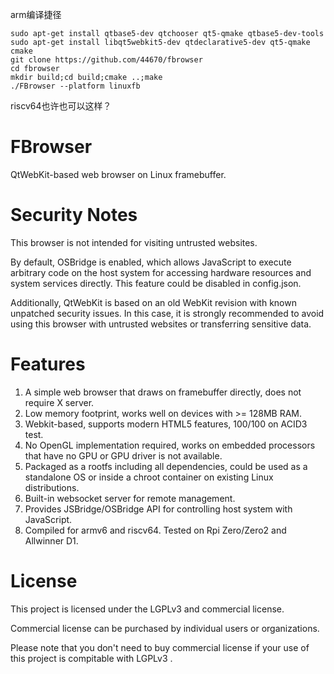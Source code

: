 arm编译捷径
```shell
sudo apt-get install qtbase5-dev qtchooser qt5-qmake qtbase5-dev-tools
sudo apt-get install libqt5webkit5-dev qtdeclarative5-dev qt5-qmake cmake
git clone https://github.com/44670/fbrowser
cd fbrowser
mkdir build;cd build;cmake ..;make
./FBrowser --platform linuxfb
```
riscv64也许也可以这样？


# FBrowser
QtWebKit-based web browser on Linux framebuffer.

# Security Notes
This browser is not intended for visiting untrusted websites.

By default, OSBridge is enabled, which allows JavaScript to execute arbitrary code on the host system for accessing hardware resources and system services directly. This feature could be disabled in config.json.

Additionally, QtWebKit is based on an old WebKit revision with known unpatched security issues. In this case, it is strongly recommended to avoid using this browser with untrusted websites or transferring sensitive data.


# Features
1. A simple web browser that draws on framebuffer directly, does not require X server.
2. Low memory footprint, works well on devices with >= 128MB RAM.
3. Webkit-based, supports modern HTML5 features, 100/100 on ACID3 test.
4. No OpenGL implementation required, works on embedded processors that have no GPU or GPU driver is not available.
5. Packaged as a rootfs including all dependencies, could be used as a standalone OS or inside a chroot container on existing Linux distributions.
6. Built-in websocket server for remote management. 
7. Provides JSBridge/OSBridge API for controlling host system with JavaScript.
8. Compiled for armv6 and riscv64. Tested on Rpi Zero/Zero2 and Allwinner D1.


# License
This project is licensed under the LGPLv3 and commercial license.

Commercial license can be purchased by individual users or organizations.

Please note that you don't need to buy commercial license if your use of this project is compitable with LGPLv3 .
